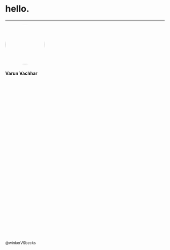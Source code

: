 
# hello.

---

<img style="border-radius: 50%; margin-right: 1rem; width: 125px;"
    src="https://pbs.twimg.com/profile_images/458803930713972736/dZevbKSe.png">
#### Varun Vachhar

<small>
  <svg class="svg-icon" viewBox="0 0 20 20">
    <path fill="none" d="M18.258,3.266c-0.693,0.405-1.46,0.698-2.277,0.857c-0.653-0.686-1.586-1.115-2.618-1.115c-1.98,0-3.586,1.581-3.586,3.53c0,0.276,0.031,0.545,0.092,0.805C6.888,7.195,4.245,5.79,2.476,3.654C2.167,4.176,1.99,4.781,1.99,5.429c0,1.224,0.633,2.305,1.596,2.938C2.999,8.349,2.445,8.19,1.961,7.925C1.96,7.94,1.96,7.954,1.96,7.97c0,1.71,1.237,3.138,2.877,3.462c-0.301,0.08-0.617,0.123-0.945,0.123c-0.23,0-0.456-0.021-0.674-0.062c0.456,1.402,1.781,2.422,3.35,2.451c-1.228,0.947-2.773,1.512-4.454,1.512c-0.291,0-0.575-0.016-0.855-0.049c1.588,1,3.473,1.586,5.498,1.586c6.598,0,10.205-5.379,10.205-10.045c0-0.153-0.003-0.305-0.01-0.456c0.7-0.499,1.308-1.12,1.789-1.827c-0.644,0.28-1.334,0.469-2.06,0.555C17.422,4.782,17.99,4.091,18.258,3.266">
    </path>
  </svg>@winkerVSbecks
</small>
